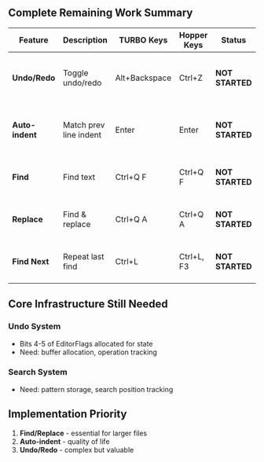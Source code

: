 ## Complete Remaining Work Summary

| Feature | Description | TURBO Keys | Hopper Keys | Status | Missing Machinery |
|---------|-------------|------------|-------------|--------|-------------------|
| **Undo/Redo** | Toggle undo/redo | Alt+Backspace | Ctrl+Z | **NOT STARTED** | Undo buffer, state tracking, save/restore operations |
| **Auto-indent** | Match prev line indent | Enter | Enter | **NOT STARTED** | Scan previous line, count leading spaces |
| **Find** | Find text | Ctrl+Q F | Ctrl+Q F | **NOT STARTED** | Pattern buffer, search algorithm |
| **Replace** | Find & replace | Ctrl+Q A | Ctrl+Q A | **NOT STARTED** | Find + prompt + replace logic |
| **Find Next** | Repeat last find | Ctrl+L | Ctrl+L, F3 | **NOT STARTED** | Store pattern, continue from cursor |

## Core Infrastructure Still Needed

### Undo System  
- Bits 4-5 of EditorFlags allocated for state
- Need: buffer allocation, operation tracking

### Search System
- Need: pattern storage, search position tracking

## Implementation Priority
1. **Find/Replace** - essential for larger files
2. **Auto-indent** - quality of life
3. **Undo/Redo** - complex but valuable
